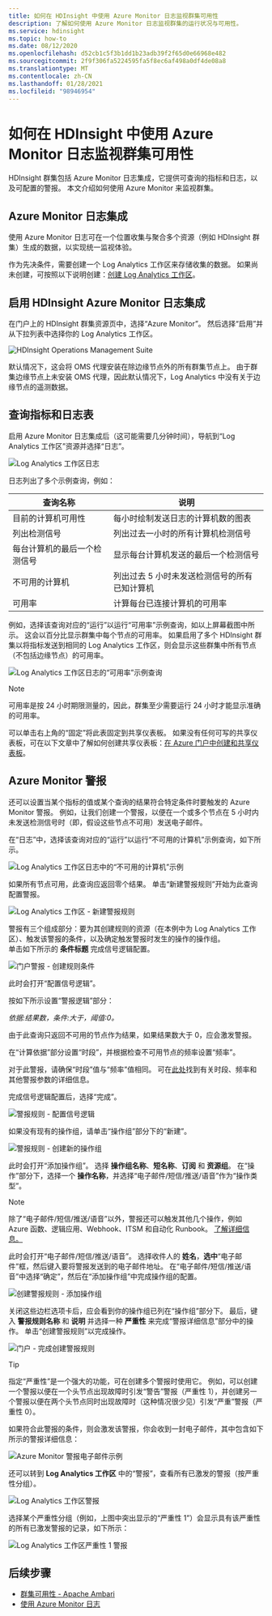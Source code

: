 ```yaml
---
title: 如何在 HDInsight 中使用 Azure Monitor 日志监视群集可用性
description: 了解如何使用 Azure Monitor 日志监视群集的运行状况与可用性。
ms.service: hdinsight
ms.topic: how-to
ms.date: 08/12/2020
ms.openlocfilehash: d52cb1c5f3b1dd1b23adb39f2f65d0e66968e482
ms.sourcegitcommit: 2f9f306fa5224595fa5f8ec6af498a0df4de08a8
ms.translationtype: MT
ms.contentlocale: zh-CN
ms.lasthandoff: 01/28/2021
ms.locfileid: "98946954"
---
```

# <a name="how-to-monitor-cluster-availability-with-azure-monitor-logs-in-hdinsight"></a>如何在 HDInsight 中使用 Azure Monitor 日志监视群集可用性

HDInsight 群集包括 Azure Monitor 日志集成，它提供可查询的指标和日志，以及可配置的警报。 本文介绍如何使用 Azure Monitor 来监视群集。

## <a name="azure-monitor-logs-integration"></a>Azure Monitor 日志集成

使用 Azure Monitor 日志可在一个位置收集与聚合多个资源（例如 HDInsight 群集）生成的数据，以实现统一监视体验。

作为先决条件，需要创建一个 Log Analytics 工作区来存储收集的数据。 如果尚未创建，可按照以下说明创建：[创建 Log Analytics 工作区](../azure-monitor/learn/quick-create-workspace.md)。

## <a name="enable-hdinsight-azure-monitor-logs-integration"></a>启用 HDInsight Azure Monitor 日志集成

在门户上的 HDInsight 群集资源页中，选择“Azure Monitor”。 然后选择“启用”并从下拉列表中选择你的 Log Analytics 工作区。

![HDInsight Operations Management Suite](media/cluster-availability-monitor-logs/azure-portal-monitoring.png)

默认情况下，这会将 OMS 代理安装在除边缘节点外的所有群集节点上。 由于群集边缘节点上未安装 OMS 代理，因此默认情况下，Log Analytics 中没有关于边缘节点的遥测数据。

## <a name="query-metrics-and-logs-tables"></a>查询指标和日志表

启用 Azure Monitor 日志集成后（这可能需要几分钟时间），导航到“Log Analytics 工作区”资源并选择“日志”。 

![Log Analytics 工作区日志](media/cluster-availability-monitor-logs/hdinsight-portal-logs.png)

日志列出了多个示例查询，例如：

| 查询名称                      | 说明                                                               |
|---------------------------------|---------------------------------------------------------------------------|
| 目前的计算机可用性    | 每小时绘制发送日志的计算机数的图表                     |
| 列出检测信号                 | 列出过去一小时的所有计算机检测信号                           |
| 每台计算机的最后一个检测信号 | 显示每台计算机发送的最后一个检测信号                             |
| 不可用的计算机           | 列出过去 5 小时未发送检测信号的所有已知计算机 |
| 可用率               | 计算每台已连接计算机的可用率                |

例如，选择该查询对应的“运行”以运行“可用率”示例查询，如以上屏幕截图中所示。  这会以百分比显示群集中每个节点的可用率。 如果启用了多个 HDInsight 群集以将指标发送到相同的 Log Analytics 工作区，则会显示这些群集中所有节点（不包括边缘节点）的可用率。

![Log Analytics 工作区日志的“可用率”示例查询](media/cluster-availability-monitor-logs/portal-availability-rate.png)

> [!NOTE]  
> 可用率是按 24 小时期限测量的，因此，群集至少需要运行 24 小时才能显示准确的可用率。

可以单击右上角的“固定”将此表固定到共享仪表板。 如果没有任何可写的共享仪表板，可在以下文章中了解如何创建共享仪表板：[在 Azure 门户中创建和共享仪表板](../azure-portal/azure-portal-dashboards.md#publish-and-share-a-dashboard)。

## <a name="azure-monitor-alerts"></a>Azure Monitor 警报

还可以设置当某个指标的值或某个查询的结果符合特定条件时要触发的 Azure Monitor 警报。 例如，让我们创建一个警报，以便在一个或多个节点在 5 小时内未发送检测信号时（即，假设这些节点不可用）发送电子邮件。

在“日志”中，选择该查询对应的“运行”以运行“不可用的计算机”示例查询，如下所示。  

![Log Analytics 工作区日志中的“不可用的计算机”示例](media/cluster-availability-monitor-logs/portal-unavailable-computers.png)

如果所有节点可用，此查询应返回零个结果。 单击“新建警报规则”开始为此查询配置警报。

![Log Analytics 工作区 - 新建警报规则](media/cluster-availability-monitor-logs/portal-logs-new-alert-rule.png)

警报有三个组成部分：要为其创建规则的资源（在本例中为 Log Analytics 工作区）、触发该警报的条件，以及确定触发警报时发生的操作的操作组。  
单击如下所示的 **条件标题** 完成信号逻辑配置。

![门户警报 - 创建规则条件](media/cluster-availability-monitor-logs/portal-condition-title.png)

此时会打开“配置信号逻辑”。

按如下所示设置“警报逻辑”部分：

*依据:结果数，条件:大于，阈值:0。*

由于此查询只返回不可用的节点作为结果，如果结果数大于 0，应会激发警报。

在“计算依据”部分设置“时段”，并根据检查不可用节点的频率设置“频率”。  

对于此警报，请确保“时段”值与“频率”值相同。 可在[此处](../azure-monitor/platform/alerts-unified-log.md#alert-logic-definition)找到有关时段、频率和其他警报参数的详细信息。

完成信号逻辑配置后，选择“完成”。

![警报规则 - 配置信号逻辑](media/cluster-availability-monitor-logs/portal-configure-signal-logic.png)

如果没有现有的操作组，请单击“操作组”部分下的“新建”。 

![警报规则 - 创建新的操作组](media/cluster-availability-monitor-logs/portal-create-new-action-group.png)

此时会打开“添加操作组”。 选择 **操作组名称**、**短名称**、**订阅** 和 **资源组**。 在“操作”部分下，选择一个 **操作名称**，并选择“电子邮件/短信/推送/语音”作为“操作类型”。  

> [!NOTE]
> 除了“电子邮件/短信/推送/语音”以外，警报还可以触发其他几个操作，例如 Azure 函数、逻辑应用、Webhook、ITSM 和自动化 Runbook。 [了解详细信息。](../azure-monitor/platform/action-groups.md#action-specific-information)

此时会打开“电子邮件/短信/推送/语音”。 选择收件人的 **姓名**，**选中**“电子邮件”框，然后键入要将警报发送到的电子邮件地址。 在“电子邮件/短信/推送/语音”中选择“确定”，然后在“添加操作组”中完成操作组的配置。  

![创建警报规则 - 添加操作组](media/cluster-availability-monitor-logs/portal-add-action-group.png)

关闭这些边栏选项卡后，应会看到你的操作组已列在“操作组”部分下。 最后，键入 **警报规则名称** 和 **说明** 并选择一种 **严重性** 来完成“警报详细信息”部分中的操作。 单击“创建警报规则”以完成操作。

![门户 - 完成创建警报规则](media/cluster-availability-monitor-logs/portal-create-alert-rule-finish.png)

> [!TIP]
> 指定“严重性”是一个强大的功能，可在创建多个警报时使用它。 例如，可以创建一个警报以便在一个头节点出现故障时引发“警告”警报（严重性 1），并创建另一个警报以便在两个头节点同时出现故障时（这种情况很少见）引发“严重”警报（严重性 0）。

如果符合此警报的条件，则会激发该警报，你会收到一封电子邮件，其中包含如下所示的警报详细信息：

![Azure Monitor 警报电子邮件示例](media/cluster-availability-monitor-logs/portal-oms-alert-email.png)

还可以转到 **Log Analytics 工作区** 中的“警报”，查看所有已激发的警报（按严重性分组）。

![Log Analytics 工作区警报](media/cluster-availability-monitor-logs/hdi-portal-oms-alerts.png)

选择某个严重性分组（例如，上图中突出显示的“严重性 1”）会显示具有该严重性的所有已激发警报的记录，如下所示：

![Log Analytics 工作区严重性 1 警报](media/cluster-availability-monitor-logs/portal-oms-alerts-sev1.png)

## <a name="next-steps"></a>后续步骤

* [群集可用性 - Apache Ambari](./hdinsight-cluster-availability.md)
* [使用 Azure Monitor 日志](hdinsight-hadoop-oms-log-analytics-tutorial.md)
